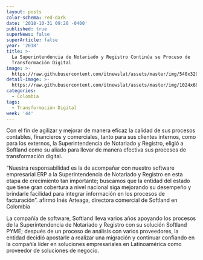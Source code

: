 ```yaml
---
layout: posts
color-schema: red-dark
date: '2018-10-31 09:20 -0400'
published: true
superNews: false
superArticle: false
year: '2018'
title: >-
  La Superintendencia de Notariado y Registro Continúa su Proceso de
  Transformación Digital
image: >-
  https://raw.githubusercontent.com/itnewslat/assets/master/img/540x320/Ines-Arteaga-p.jpg
detail-image: >-
  https://raw.githubusercontent.com/itnewslat/assets/master/img/1024x680/Ines-Arteaga-g.jpg
categories:
  - Colombia
tags:
  - Transformación Digital
week: '44'
---
```

Con el fin de agilizar y mejorar de manera eficaz la calidad de sus procesos contables, financieros y comerciales, tanto para sus clientes internos, como para los externos, la Superintendencia de Notariado y Registro, eligió a Softland como su aliado para llevar de manera efectiva sus procesos de transformación digital.
 
“Nuestra responsabilidad es la de acompañar con nuestro software empresarial ERP a la Superintendencia de Notariado y Registro en esta etapa de crecimiento tan importante; buscamos que la entidad del estado que tiene gran cobertura a nivel nacional siga mejorando su desempeño y brindarle facilidad para integrar información en los procesos de facturación”. afirmó Inés Arteaga, directora comercial de Softland en Colombia
 
La compañía de software, Softland lleva varios años apoyando los procesos de la Superintendencia de Notariado y Registro con su solución Softland PYME; después de un proceso de análisis con varios proveedores, la entidad decidió apostarle a realizar una migración y continuar confiando en la compañía líder en soluciones empresariales en Latinoamérica como proveedor de soluciones de negocio.